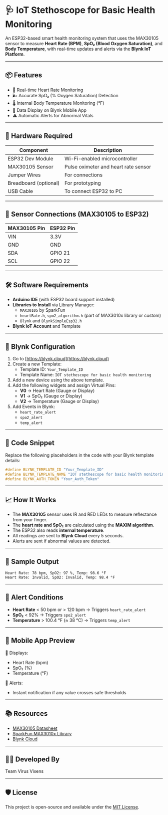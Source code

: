 
# 🩺 IoT Stethoscope for Basic Health Monitoring

An ESP32-based smart health monitoring system that uses the MAX30105 sensor to measure **Heart Rate (BPM)**, **SpO₂ (Blood Oxygen Saturation)**, and **Body Temperature**, with real-time updates and alerts via the **Blynk IoT Platform**.

---

## 📦 Features

- 💓 Real-time Heart Rate Monitoring
- 🌬 Accurate SpO₂ (% Oxygen Saturation) Detection
- 🌡 Internal Body Temperature Monitoring (°F)
- 📲 Data Display on Blynk Mobile App
- ⚠️ Automatic Alerts for Abnormal Vitals

---

## 🧰 Hardware Required

| Component           | Description                          |
|--------------------|--------------------------------------|
| ESP32 Dev Module   | Wi-Fi-enabled microcontroller         |
| MAX30105 Sensor    | Pulse oximeter and heart rate sensor |
| Jumper Wires       | For connections                      |
| Breadboard (optional) | For prototyping                   |
| USB Cable          | To connect ESP32 to PC               |

---

## 🔌 Sensor Connections (MAX30105 to ESP32)

| MAX30105 Pin | ESP32 Pin |
|--------------|-----------|
| VIN          | 3.3V      |
| GND          | GND       |
| SDA          | GPIO 21   |
| SCL          | GPIO 22   |

---

## 🛠 Software Requirements

- **Arduino IDE** (with ESP32 board support installed)
- **Libraries to Install** via Library Manager:
  - `MAX30105` by SparkFun
  - `heartRate.h`, `spo2_algorithm.h` (part of MAX3010x library or custom)
  - `Blynk` and `BlynkSimpleEsp32.h`
- **Blynk IoT Account** and Template

---

## 📲 Blynk Configuration

1. Go to [https://blynk.cloud](https://blynk.cloud)
2. Create a new Template:
   - Template ID: `Your_Template_ID`
   - Template Name: `IOT stethescope for basic health monitoring`
3. Add a new device using the above template.
4. Add the following widgets and assign Virtual Pins:
   - **V0** → Heart Rate (Gauge or Display)
   - **V1** → SpO₂ (Gauge or Display)
   - **V2** → Temperature (Gauge or Display)
5. Add Events in Blynk:
   - `heart_rate_alert`
   - `spo2_alert`
   - `temp_alert`

---

## 🔐 Code Snippet

Replace the following placeholders in the code with your Blynk template details:

```cpp
#define BLYNK_TEMPLATE_ID "Your_Template_ID"
#define BLYNK_TEMPLATE_NAME "IOT stethescope for basic health monitoring"
#define BLYNK_AUTH_TOKEN "Your_Auth_Token"
```

---

## 📈 How It Works

- The **MAX30105** sensor uses IR and RED LEDs to measure reflectance from your finger.
- The **heart rate and SpO₂** are calculated using the **MAXIM algorithm**.
- The ESP32 also reads **internal temperature**.
- All readings are sent to **Blynk Cloud** every 5 seconds.
- Alerts are sent if abnormal values are detected.

---

## 🧪 Sample Output

```
Heart Rate: 78 bpm, SpO2: 97 %, Temp: 98.6 °F
Heart Rate: Invalid, SpO2: Invalid, Temp: 98.4 °F
```

---

## 🚨 Alert Conditions

- **Heart Rate** < 50 bpm or > 120 bpm → Triggers `heart_rate_alert`
- **SpO₂** < 92% → Triggers `spo2_alert`
- **Temperature** > 100.4 °F (≈ 38 °C) → Triggers `temp_alert`

---

## 🤳 Mobile App Preview

📲 Displays:
- Heart Rate (bpm)
- SpO₂ (%)
- Temperature (°F)

🔔 Alerts:
- Instant notification if any value crosses safe thresholds

---

## 📚 Resources

- [MAX30105 Datasheet](https://datasheets.maximintegrated.com/en/ds/MAX30105.pdf)
- [SparkFun MAX3010x Library](https://github.com/sparkfun/SparkFun_MAX3010x_Sensor_Library)
- [Blynk Cloud](https://blynk.cloud)

---

## 👩‍💻 Developed By

Team Virus Vixens

---

## 🛡 License

This project is open-source and available under the [MIT License](LICENSE).
